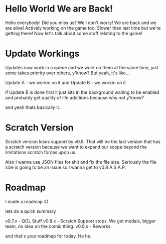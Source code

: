 # Hello World We are Back!
Hello everybody! Did you miss us?
Well don't worry! We are back and we are alive!
Actively working on the game too. Slower than last time but we're getting there!
Now let's talk about some stuff relating to the game!

# Update Workings
Updates now work in a queue and we work on them at the same time, just some takes priority over others, y'know?
But yeah, it's like...

Update A - we workin on it
and Update B - we workin on it

if Update B is done first
it just sits in the background
waiting to be enabled and probably
get quality of life additions because why not y'know?

and yeah thats basically it.

# Scratch Version
Scratch version loses support by v0.8.
That will be the last version that has a scratch version
because we want to expand our scope beyond the limitations 
scratch forces upon us.

Also I wanna use JSON files for shit and fix the file size.
Seriously the file size is going to be an issue so
I wanna get to v0.8 A.S.A.P.

# Roadmap
I made a roadmap :D

lets do a quick summary

v0.7.x - QOL Stuff
v0.8.x - Scratch Support stops. We get medals, bigger team, no idea on the comic thing.
v0.9.x - Reworks.

and that's your roadmap for today. He he.
